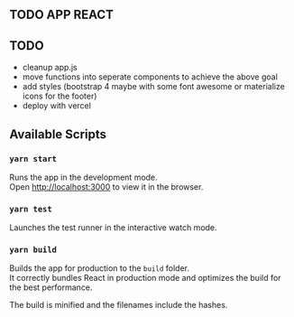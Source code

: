 
## TODO APP REACT 


## TODO 
  * cleanup app.js 
  * move functions into seperate components to achieve the above goal 
  * add styles (bootstrap 4 maybe with some font awesome or materialize icons for the footer) 
  * deploy with vercel 


## Available Scripts
### `yarn start`
Runs the app in the development mode.<br />
Open [http://localhost:3000](http://localhost:3000) to view it in the browser.


### `yarn test`
Launches the test runner in the interactive watch mode.<br />

### `yarn build`
Builds the app for production to the `build` folder.<br />
It correctly bundles React in production mode and optimizes the build for the best performance.

The build is minified and the filenames include the hashes.<br />

